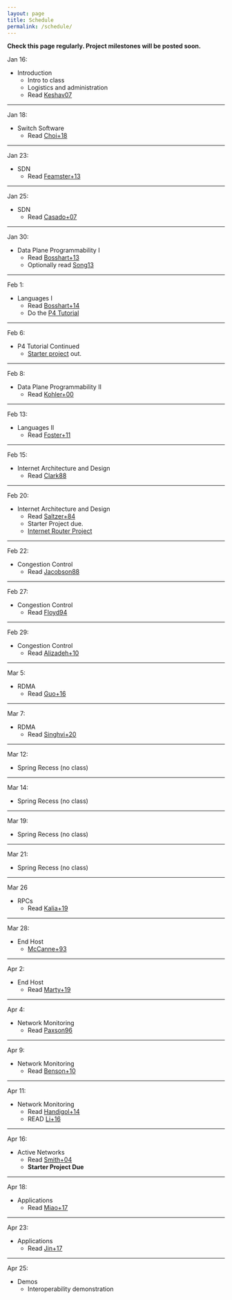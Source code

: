 ```yaml
---
layout: page
title: Schedule
permalink: /schedule/
---
```


<b>Check this page regularly. Project milestones will be posted soon.</b>


Jan 16:
* Introduction
    * Intro to class
    * Logistics and administration
    * Read [Keshav07](https://dl.acm.org/citation.cfm?id=1273458)

---

Jan 18:
* Switch Software
   *  Read [Choi+18](https://dl.acm.org/citation.cfm?id=3230546) 

---

Jan 23:
* SDN
    * Read [Feamster+13](https://dl.acm.org/citation.cfm?id=2602219)

---

Jan 25:
* SDN
    * Read [Casado+07](https://dl.acm.org/citation.cfm?id=1282382)

---

Jan 30:
* Data Plane Programmability I
   * Read [Bosshart+13](https://dl.acm.org/citation.cfm?id=2486011)
   * Optionally read [Song13](https://dl.acm.org/citation.cfm?id=2491190)

---

Feb 1:
* Languages I   
   * Read [Bosshart+14](https://dl.acm.org/citation.cfm?id=2656890)
   * Do the [P4 Tutorial](https://github.com/p4lang/tutorials)

---

Feb 6:
* P4 Tutorial Continued
   * [Starter project](https://github.com/yale-build-a-router/switch-cache) out.

---

Feb 8:
* Data Plane Programmability II
   * Read [Kohler+00](http://www.cs.princeton.edu/courses/archive/fall18/cos561/papers/Click00.pdf)

---

Feb 13:
* Languages II  
    * Read [Foster+11](https://dl.acm.org/citation.cfm?id=2034812)

---

Feb 15:
* Internet Architecture and Design
    * Read [Clark88](http://ccr.sigcomm.org/archive/1995/jan95/ccr-9501-clark.pdf)

---

Feb 20:
* Internet Architecture and Design
    * Read [Saltzer+84](https://dl.acm.org/citation.cfm?id=357402)
    * Starter Project due. 
    * [Internet Router Project](https://yale-build-a-router.github.io/documentation/internet-router/)

---

Feb 22:
* Congestion Control 
    * Read [Jacobson88](https://dl.acm.org/citation.cfm?id=52356)

---

Feb 27:
* Congestion Control 
    * Read [Floyd94](https://dl.acm.org/citation.cfm?id=205512)

---

Feb 29:
* Congestion Control 
    * Read [Alizadeh+10](https://people.csail.mit.edu/alizadeh/papers/dctcp-sigcomm10.pdf)

---

Mar 5:
* RDMA
    * Read [Guo+16](https://www.microsoft.com/en-us/research/wp-content/uploads/2016/11/rdma_sigcomm2016.pdf)

---

Mar 7:
* RDMA
    * Read [Singhvi+20](https://dl.acm.org/doi/10.1145/3387514.3405897)

---

Mar 12:
* Spring Recess (no class)

---

Mar 14:
* Spring Recess (no class)

---

Mar 19:
* Spring Recess (no class)

---

Mar 21:
* Spring Recess (no class)

---

Mar 26
* RPCs
    * Read [Kalia+19](https://dl.acm.org/doi/10.5555/3323234.3323236)

---

Mar 28:
* End Host
   * [McCanne+93](https://www.usenix.org/legacy/publications/library/proceedings/sd93/mccanne.pdf)


---

Apr 2:
* End Host
    * Read [Marty+19](https://dl.acm.org/doi/10.1145/3341301.3359657)
    
---

Apr 4:
* Network Monitoring
    * Read [Paxson96](https://conferences.sigcomm.org/sigcomm/1996/papers/paxson.pdf)

---

Apr 9:
* Network Monitoring
    * Read [Benson+10](https://conferences.sigcomm.org/imc/2010/papers/p267.pdf)

---

Apr 11:

* Network Monitoring
   * Read [Handigol+14](http://www.scs.stanford.edu/~dm/home/papers/handigol:netsight.pdf)
   * READ [Li+16](https://www.usenix.org/node/194941)


---

Apr 16:
* Active Networks
    * Read [Smith+04](https://ieeexplore.ieee.org/document/1262565)
    * __Starter Project Due__

---

Apr 18:
* Applications
    * Read [Miao+17](https://dl.acm.org/citation.cfm?id=3098824&dl=ACM&coll=DL)

---

Apr 23:
* Applications
    * Read [Jin+17](https://dl.acm.org/citation.cfm?id=3132747.3132764)
   
---

Apr 25:
* Demos
   *  Interoperability demonstration 




